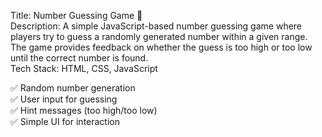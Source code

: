 Title: Number Guessing Game 🎯  
Description: A simple JavaScript-based number guessing game where players try to guess a randomly generated number within a given range. 
The game provides feedback on whether the guess is too high or too low until the correct number is found.  
Tech Stack: HTML, CSS, JavaScript  

✅ Random number generation  
✅ User input for guessing  
✅ Hint messages (too high/too low)  
✅ Simple UI for interaction  
